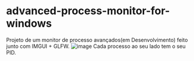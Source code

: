 # advanced-process-monitor-for-windows
Projeto de um monitor de processo avançados(em Desenvolvimento) feito junto com IMGUI + GLFW.
![image](https://github.com/user-attachments/assets/611575c8-4d25-4dd8-af2f-2243edb9235a)
Cada processo ao seu lado tem o seu PID.
